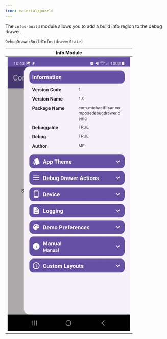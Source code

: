 ```yaml
---
icon: material/puzzle
---
```


The `infos-build` module allows you to add a build info region to the debug drawer.

```kotlin
DebugDrawerBuildInfos(drawerState)
```

| Info Module                                                                                                        |
|--------------------------------------------------------------------------------------------------------------------|
| ![Info Module](https://raw.githubusercontent.com/MFlisar/ComposeDebugDrawer/refs/heads/main/screenshots/demo1.jpg) |
